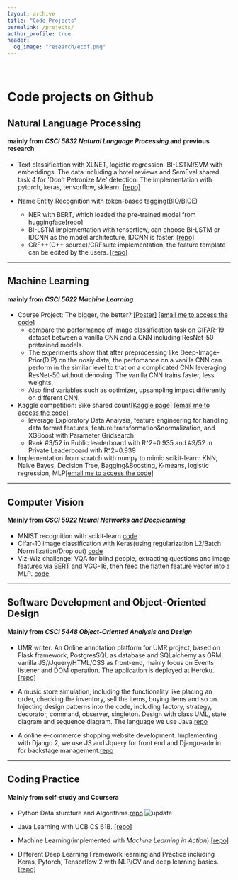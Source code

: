 ```yaml
---
layout: archive
title: "Code Projects"
permalink: /projects/
author_profile: true
header:
  og_image: "research/ecdf.png"
---
```


<br>Code projects on Github
=======
## Natural Language Processing 
#### mainly from *CSCI 5832 Natural Language Processing* and previous research
- Text classification with XLNET, logistic regression, BI-LSTM/SVM with embeddings. The data including a hotel reviews and SemEval shared task 4 for 'Don't Petronize Me' detection. The implementation with pytorch, keras, tensorflow, sklearn.
[[repo]](https://github.com/Konic-NLP/text-classification)


- Name Entity Recognition with token-based tagging(BIO/BIOE)
  - NER with BERT, which loaded the pre-trained model from huggingface[[repo]](https://github.com/Konic-NLP/BERT-NER/blob/main/copy_of_ner_bert.py)
  - BI-LSTM implementation with tensorflow, can choose BI-LSTM or IDCNN as the model architecture, IDCNN is faster. [[repo]](https://github.com/Konic-NLP/NER/blob/main/NER-BERT.py)
  - CRF++(C++ source)/CRFsuite implementation, the feature template can be edited by the users. [[repo]](https://github.com/Konic-NLP/NER) 

***********
## Machine Learning
#### mainly from *CSCI 5622 Machine Learning*
- Course Project: The bigger, the better? [[Poster]](https://konic-nlp.github.io/files/final_poster_5622.pdf) [[email me to access the code]](sijia.ge@colorado.edu)
  - compare the performance of image classification task on CIFAR-19 dataset between a vanilla CNN and a CNN including ResNet-50 pretrained models.
  - The experiments show that after preprocessing like Deep-Image-Prior(DIP) on the nosiy data, the perfomance on a vanilla CNN can perform in the similar level to that on a complicated CNN leveraging ResNet-50 without denosing. The vanilla CNN trains faster, less weights.
  - Also find variables such as optimizer, upsampling impact differently on different CNN.   
- Kaggle competition: Bike shared count[[Kaggle page]](https://www.kaggle.com/competitions/csci-5622-ps4-22-fall/overview) [[email me to access the code]](sijia.ge@colorado.edu)
  - leverage Exploratory Data Analysis, feature engineering for handling data format features, feature transformation&normalization, and XGBoost with Parameter Gridsearch
  - Rank #3/52 in Public leaderboard with R^2=0.935 and #9/52 in Private Leaderboard with R^2=0.939
- Implementation from scratch with numpy to mimic scikit-learn: KNN, Naive Bayes, Decision Tree, Bagging&Boosting, K-means, logistic regression, MLP[[email me to access the code]](sijia.ge@colorado.edu)
***********
## Computer Vision
#### Mainly from *CSCI 5922 Neural Networks and Deeplearning*
- MNIST recognition with scikit-learn [code](https://github.com/Konic-NLP/5922-deep-learning/blob/main/lab_assignment1_.ipynb)
- Cifar-10 image classification with Keras(using regularization L2/Batch Normilization/Drop out) [code](https://github.com/Konic-NLP/5922-deep-learning/blob/main/lab_assignment2.ipynb)
- Viz-Wiz challenge: VQA for blind people, extracting questions and image features via BERT and VGG-16, then feed the flatten feature vector into a MLP. [code](https://github.com/Konic-NLP/5922-deep-learning/blob/main/lab_assignment4.ipynb)

**************

## Software Development and Object-Oriented Design
#### Mainly from *CSCI 5448 Object-Oriented Analysis and Design*

- UMR writer: An Online annotation platform for UMR project, based on Flask framework, PostgresSQL as database and SQLalchemy as ORM, vanilla JS//Jquery/HTML/CSS as front-end, mainly focus on Events listener and DOM operation. The application is deployed at Heroku. [[repo]](https://github.com/jinzhao3611/umr-annotation-tool)
- A music store simulation, including the functionality like placing an order, checking the inventory, sell the items, buying items and so on. Injecting design patterns into the code, including factory, strategy, decorator, command, observer, singleton. Design with class UML, state diagram and sequence diagram. The language we use Java.[repo](https://github.com/Konic-NLP/OOAD-project)

- A online e-commerce shopping website development. Implementing with Django 2,  we use JS and Jquery for front end and Django-admin for backstage management.[repo](https://github.com/Konic-NLP/final-project-OOAD)


****************

## Coding Practice 
#### Mainly from self-study and Coursera
- Python Data sturcture and Algorithms.[repo](https://github.com/Konic-NLP/Data_sturcture_algorithms)  ![update](https://img.shields.io/github/last-commit/Konic-nlp/Data_sturcture_algorithms/main?label=last%20update&style=plastic)

- Java Learning with UCB CS 61B. [[repo]](https://github.com/Konic-NLP/Java-learning)
- Machine Learning(implemented with *Machine Learning in Action*).[[repo]](https://github.com/Konic-NLP/Machine_Learning)
- Different Deep Learning Framework learning and Practice including Keras, Pytorch, Tensorflow 2 with NLP/CV and deep learning basics.[[repo]](https://github.com/Konic-NLP/DLFL)

